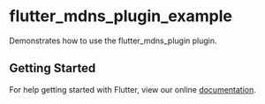# flutter_mdns_plugin_example

Demonstrates how to use the flutter_mdns_plugin plugin.

## Getting Started

For help getting started with Flutter, view our online
[documentation](https://flutter.io/).
